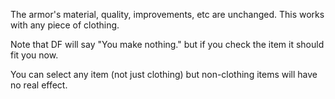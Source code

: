 
The armor's material, quality, improvements, etc are unchanged. This works with any piece of clothing.

Note that DF will say "You make nothing." but if you check the item it should fit you now.

You can select any item (not just clothing) but non-clothing items will have no real effect.
